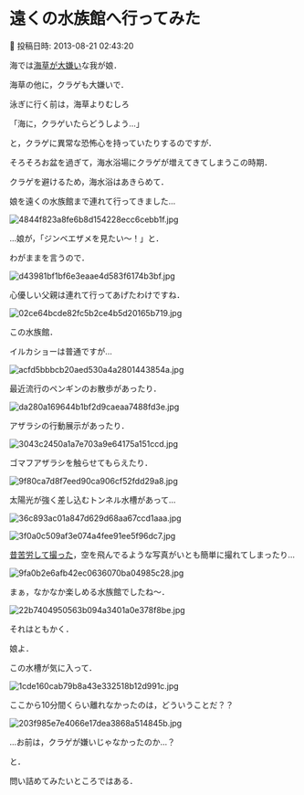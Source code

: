 # 遠くの水族館へ行ってみた

📅 投稿日時: 2013-08-21 02:43:20

海では[海草が大嫌い](e14b5d8191b559a1b0ccdb593c171560f.md)な我が娘．





海草の他に，クラゲも大嫌いで．


泳ぎに行く前は，海草よりむしろ


「海に，クラゲいたらどうしよう…」


と，クラゲに異常な恐怖心を持っていたりするのですが．





そろそろお盆を過ぎて，海水浴場にクラゲが増えてきてしまうこの時期．


クラゲを避けるため，海水浴はあきらめて．


娘を遠くの水族館まで連れて行ってきました…




![4844f823a8fe6b8d154228ecc6cebb1f.jpg](images/4844f823a8fe6b8d154228ecc6cebb1f.jpg)







…娘が，「ジンベエザメを見たい～！」と．


わがままを言うので．




![d43981bf1bf6e3eaae4d583f6174b3bf.jpg](images/d43981bf1bf6e3eaae4d583f6174b3bf.jpg)




心優しい父親は連れて行ってあげたわけですね．




![02ce64bcde82fc5b2ce4b5d20165b719.jpg](images/02ce64bcde82fc5b2ce4b5d20165b719.jpg)







この水族館．


イルカショーは普通ですが…




![acfd5bbbcb20aed530a4a2801443854a.jpg](images/acfd5bbbcb20aed530a4a2801443854a.jpg)




最近流行のペンギンのお散歩があったり．




![da280a169644b1bf2d9caeaa7488fd3e.jpg](images/da280a169644b1bf2d9caeaa7488fd3e.jpg)




アザラシの行動展示があったり．




![3043c2450a1a7e703a9e64175a151ccd.jpg](images/3043c2450a1a7e703a9e64175a151ccd.jpg)




ゴマフアザラシを触らせてもらえたり．




![9f80ca7d8f7eed90ca906cf52fdd29a8.jpg](images/9f80ca7d8f7eed90ca906cf52fdd29a8.jpg)




太陽光が強く差し込むトンネル水槽があって…




![36c893ac01a847d629d68aa67ccd1aaa.jpg](images/36c893ac01a847d629d68aa67ccd1aaa.jpg)









![3f0a0c509af3e074a4fee91ee5f96dc7.jpg](images/3f0a0c509af3e074a4fee91ee5f96dc7.jpg)




[昔苦労して撮った](e885ef554ff5380d8176188676fc955a9.md)，空を飛んでるような写真がいとも簡単に撮れてしまったり…




![9fa0b2e6afb42ec0636070ba04985c28.jpg](images/9fa0b2e6afb42ec0636070ba04985c28.jpg)




まぁ，なかなか楽しめる水族館でしたね～．




![22b7404950563b094a3401a0e378f8be.jpg](images/22b7404950563b094a3401a0e378f8be.jpg)







それはともかく．


娘よ．


この水槽が気に入って．




![1cde160cab79b8a43e332518b12d991c.jpg](images/1cde160cab79b8a43e332518b12d991c.jpg)




ここから10分間くらい離れなかったのは，どういうことだ？？




![203f985e7e4066e17dea3868a514845b.jpg](images/203f985e7e4066e17dea3868a514845b.jpg)




…お前は，クラゲが嫌いじゃなかったのか…？


と．


問い詰めてみたいところではある．
